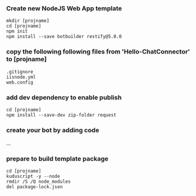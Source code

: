 ### Create new NodeJS Web App template

```
mkdir [projname]
cd [projname]
npm init
npm install --save botbuilder restify@5.0.0
```

### copy the following following files from 'Hello-ChatConnector' to [projname]
```
.gitignore
iisnode.yml
web.config
```

### add dev dependency to enable publish

```
cd [projname]
npm install --save-dev zip-folder request
```

### create your bot by adding code
...

### prepare to build template package
```
cd [projname]
kuduscript -y --node
rmdir /S /Q node_modules
del package-lock.json
```


